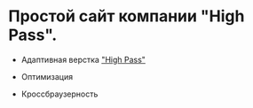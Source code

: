 # Простой сайт компании "High Pass".
- Адаптивная верстка ["High Pass"](https://ekaterinapodneva.github.io/higs-pass/)
* Оптимизация
+ Кроссбраузерность
